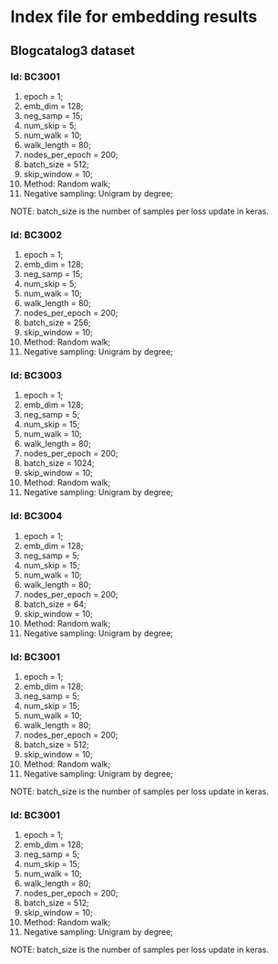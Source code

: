# Index file for embedding results

## Blogcatalog3 dataset

### Id: BC3001

1. epoch = 1; 
2. emb\_dim = 128; 
3. neg\_samp = 15; 
4. num\_skip = 5; 
5. num\_walk = 10;
6. walk\_length = 80;
7. nodes\_per\_epoch = 200;
8. batch\_size = 512;
9. skip\_window = 10;
10. Method: Random walk;
11. Negative sampling: Unigram by degree;

NOTE: batch\_size is the number of samples per loss update in keras.


### Id: BC3002

1. epoch = 1; 
2. emb\_dim = 128; 
3. neg\_samp = 15; 
4. num\_skip = 5; 
5. num\_walk = 10;
6. walk\_length = 80;
7. nodes\_per\_epoch = 200;
8. batch\_size = 256;
9. skip\_window = 10;
10. Method: Random walk;
11. Negative sampling: Unigram by degree;


### Id: BC3003

1. epoch = 1; 
2. emb\_dim = 128; 
3. neg\_samp = 5; 
4. num\_skip = 15; 
5. num\_walk = 10;
6. walk\_length = 80;
7. nodes\_per\_epoch = 200;
8. batch\_size = 1024;
9. skip\_window = 10;
10. Method: Random walk;
11. Negative sampling: Unigram by degree;


### Id: BC3004

1. epoch = 1; 
2. emb\_dim = 128; 
3. neg\_samp = 5; 
4. num\_skip = 15; 
5. num\_walk = 10;
6. walk\_length = 80;
7. nodes\_per\_epoch = 200;
8. batch\_size = 64;
9. skip\_window = 10;
10. Method: Random walk;
11. Negative sampling: Unigram by degree;


### Id: BC3001

1. epoch = 1; 
2. emb\_dim = 128; 
3. neg\_samp = 5; 
4. num\_skip = 15; 
5. num\_walk = 10;
6. walk\_length = 80;
7. nodes\_per\_epoch = 200;
8. batch\_size = 512;
9. skip\_window = 10;
10. Method: Random walk;
11. Negative sampling: Unigram by degree;

NOTE: batch\_size is the number of samples per loss update in keras.

### Id: BC3001

1. epoch = 1; 
2. emb\_dim = 128; 
3. neg\_samp = 5; 
4. num\_skip = 15; 
5. num\_walk = 10;
6. walk\_length = 80;
7. nodes\_per\_epoch = 200;
8. batch\_size = 512;
9. skip\_window = 10;
10. Method: Random walk;
11. Negative sampling: Unigram by degree;

NOTE: batch\_size is the number of samples per loss update in keras.
